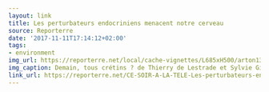 ```yaml
---
layout: link
title: Les perturbateurs endocriniens menacent notre cerveau
source: Reporterre
date: '2017-11-11T17:14:12+02:00'
tags:
- environment
img_url: https://reporterre.net/local/cache-vignettes/L685xH500/arton13433-3c3ae.jpg?1510393497
img_caption: Demain, tous crétins ? de Thierry de Lestrade et Sylvie Gilman, Arte France, 2017, 56’.
link_url: https://reporterre.net/CE-SOIR-A-LA-TELE-Les-perturbateurs-endocriniens-menacent-notre-cerveau
---
```

